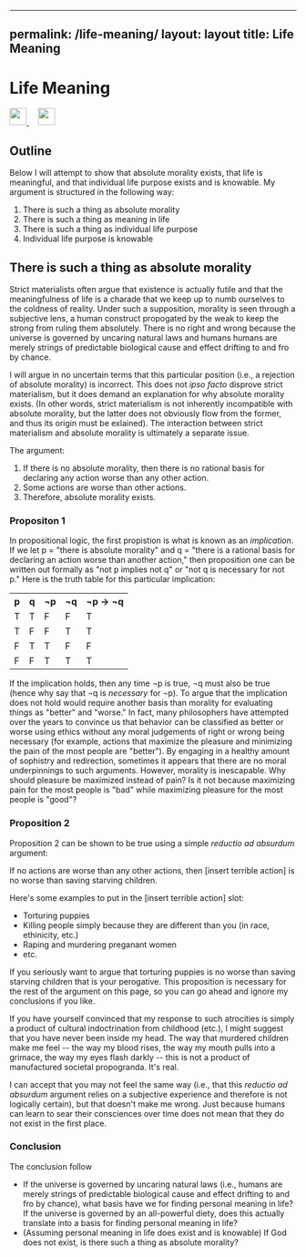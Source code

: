   ---
permalink: /life-meaning/
layout: layout
title: Life Meaning
---

<div class="center">

   <h1>Life Meaning</h1>
   
   <a href="https://github.com/StevenTammen/steventammen.github.io/edit/master/pages/life-meaning.md" target="_blank">
     <img src="https://steventammen.github.io/assets/images/GitHub.png" height="30" width="30">
   </a> &nbsp; &nbsp;
   
   <a href="http://prose.io/#StevenTammen/steventammen.github.io/edit/master/pages/life-meaning.md" target="_blank">
     <img src="https://steventammen.github.io/assets/images/Prose.png" height="30" width="30">
   </a>
   
</div>

## Outline

Below I will attempt to show that absolute morality exists, that life is meaningful, and that individual life purpose exists and is knowable. My argument is structured in the following way:

1. There is such a thing as absolute morality
2. There is such a thing as meaning in life
3. There is such a thing as individual life purpose
4. Individual life purpose is knowable

## There is such a thing as absolute morality

Strict materialists often argue that existence is actually futile and that the meaningfulness of life is a charade that we keep up to numb ourselves to the coldness of reality. Under such a supposition, morality is seen through a subjective lens, a human construct propogated by the weak to keep the strong from ruling them absolutely. There is no right and wrong because the universe is governed by uncaring natural laws and humans humans are merely strings of predictable biological cause and effect drifting to and fro by chance.

I will argue in no uncertain terms that this particular position (i.e., a rejection of absolute morality) is incorrect. This does not *ipso facto* disprove strict materialism, but it does demand an explanation for why absolute morality exists. (In other words, strict materialism is not inherently incompatible with absolute morality, but the latter does not obviously flow from the former, and thus its origin must be exlained). The interaction between strict materialism and absolute morality is ultimately a separate issue.

The argument:

1) If there is no absolute morality, then there is no rational basis for declaring any action worse than any other action.
2) Some actions are worse than other actions.
3) Therefore, absolute morality exists.

### Propositon 1

In propositional logic, the first propistion is what is known as an *implication*. If we let p = "there is absolute morality" and q = "there is a rational basis for declaring an action worse than another action," then proposition one can be written out formally as "not p implies not q" or "not q is necessary for not p." Here is the truth table for this particular implication:

<table>
  <tr>
    <th>p</th>
    <th>q</th>
    <th>¬p</th>
    <th>¬q</th>
    <th>¬p → ¬q</th>
  </tr>
  <tr>
    <td>T</td>
    <td>T</td>
    <td>F</td>
    <td>F</td>
    <td>T</td>
  </tr>
  <tr>
    <td>T</td>
    <td>F</td>
    <td>F</td>
    <td>T</td>
    <td>T</td>
  </tr>
  <tr>
    <td>F</td>
    <td>T</td>
    <td>T</td>
    <td>F</td>
    <td>F</td>
  </tr>
  <tr>
    <td>F</td>
    <td>F</td>
    <td>T</td>
    <td>T</td>
    <td>T</td>
  </tr>
</table>

If the implication holds, then any time ¬p is true, ¬q must also be true (hence why say that ¬q is *necessary* for ¬p). To argue that the implication does not hold would require another basis than morality for evaluating things as "better" and "worse." In fact, many philosophers have attempted over the years to convince us that behavior can be classified as better or worse using ethics without any moral judgements of right or wrong being necessary (for example, actions that maximize the pleasure and minimizing the pain of the most people are "better"). By engaging in a healthy amount of sophistry and redirection, sometimes it appears that there are no moral underpinnings to such arguments. However, morality is inescapable. Why should pleasure be maximized instead of pain? Is it not because maximizing pain for the most people is "bad" while maximizing pleasure for the most people is "good"?

### Proposition 2

Proposition 2 can be shown to be true using a simple *reductio ad absurdum* argument:

If no actions are worse than any other actions, then [insert terrible action] is no worse than saving starving children.

Here's some examples to put in the [insert terrible action] slot:

* Torturing puppies
* Killing people simply because they are different than you (in race, ethinicity, etc.)
* Raping and murdering preganant women
* etc.

If you seriously want to argue that torturing puppies is no worse than saving starving children that is your perogative. This proposition is necessary for the rest of the argument on this page, so you can go ahead and ignore my conclusions if you like.

If you have yourself convinced that my response to such atrocities is simply a product of cultural indoctrination from childhood (etc.), I might suggest that you have never been inside my head. The way that murdered children make me feel -- the way my blood rises, the way my mouth pulls into a grimace, the way my eyes flash darkly -- this is not a product of manufactured societal propogranda. It's real.

I can accept that you may not feel the same way (i.e., that this *reductio ad absurdum* argument relies on a subjective experience and therefore is not logically certain), but that doesn't make me wrong. Just because humans can learn to sear their consciences over time does not mean that they do not exist in the first place.

### Conclusion

The conclusion follow





  
  - If the universe is governed by uncaring natural laws (i.e., humans are merely strings of predictable biological cause and effect drifting to and fro by chance), what basis have we for finding personal meaning in life? If the universe is governed by an all-powerful diety, does this actually translate into a basis for finding personal meaning in life?
  - (Assuming personal meaning in life does exist and is knowable)
  If God does not exist, is there such a thing as absolute morality?
